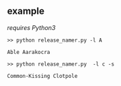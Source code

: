 ## example

_requires Python3_

`>> python release_namer.py -l A`

`Able Aarakocra`

`>> python release_namer.py  -l c -s`

`Common-Kissing Clotpole`

